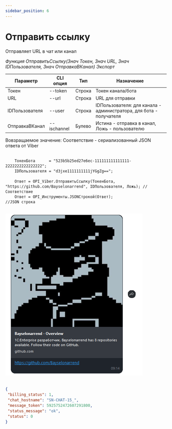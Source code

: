 ```yaml
---
sidebar_position: 6
---
```


# Отправить ссылку
Отправляет URL в чат или канал


*Функция ОтправитьСсылку(Знач Токен, Знач URL, Знач IDПользователя, Знач ОтправкаВКанал) Экспорт*

  | Параметр | CLI опция | Тип | Назначение |
  |-|-|-|-|
  | Токен | --token | Строка | Токен канала/бота |
  | URL | --url | Строка | URL для отправки |
  | IDПользователя | --user | Строка | IDПользователя: для канала - администратора, для бота - получателя |
  | ОтправкаВКанал | --ischannel | Булево | Истина - отправка в канал, Ложь - пользователю|
  
  Вовзращаемое значение: Соответствие - сериализованный JSON ответа от Viber

```bsl title="Пример кода"
	
	ТокенБота      = "523b5b25ed27e6ec-111111111111111-2222222222222222";
	IDПользователя = "d3jxe1111111111jYGgZg==";
	
	Ответ = OPI_Viber.ОтправитьСсылку(ТокенБота, "https://github.com/Bayselonarrend", IDПользователя, Ложь); //Соответствие
	Ответ = OPI_Инструменты.JSONСтрокой(Ответ);                                                              //JSON строка
	
```
![Результат](img/6.png)

```json title="Результат"

{
 "billing_status": 1,
 "chat_hostname": "SN-CHAT-15_",
 "message_token": 5925752472607291800,
 "status_message": "ok",
 "status": 0
}

```
